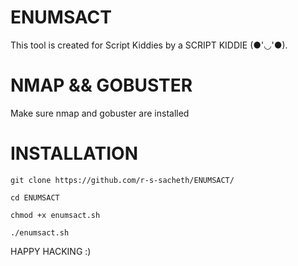 # ENUMSACT

This tool is created for Script Kiddies by a SCRIPT KIDDIE (●'◡'●).
# NMAP && GOBUSTER
Make sure nmap and gobuster are installed

# INSTALLATION




    git clone https://github.com/r-s-sacheth/ENUMSACT/

    cd ENUMSACT

    chmod +x enumsact.sh

    ./enumsact.sh

HAPPY HACKING :)
